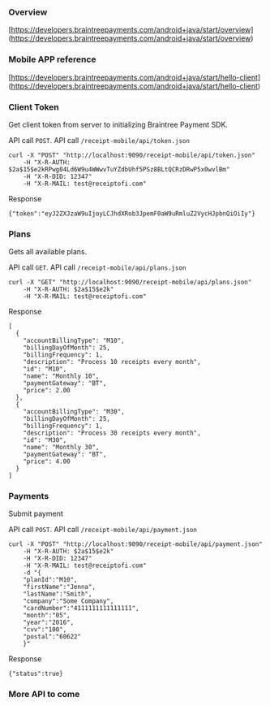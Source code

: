 ### Overview

   [https://developers.braintreepayments.com/android+java/start/overview] (https://developers.braintreepayments.com/android+java/start/overview)

### Mobile APP reference

   [https://developers.braintreepayments.com/android+java/start/hello-client] (https://developers.braintreepayments.com/android+java/start/hello-client)

### Client Token

Get client token from server to initializing Braintree Payment SDK.

API call `POST`. API call `/receipt-mobile/api/token.json`

    curl -X "POST" "http://localhost:9090/receipt-mobile/api/token.json"
    	-H "X-R-AUTH: $2a$15$e2kRPwg04Ld6W9u4WWwvTuYZdbUhf5PSz8BLtQCRzDRwP5x0wvlBm"
    	-H "X-R-DID: 12347"
    	-H "X-R-MAIL: test@receiptofi.com"

Response

    {"token":"eyJ2ZXJzaW9uIjoyLCJhdXRob3JpemF0aW9uRmluZ2VycHJpbnQiOiIy"}

### Plans

Gets all available plans.

API call `GET`. API call `/receipt-mobile/api/plans.json`

    curl -X "GET" "http://localhost:9090/receipt-mobile/api/plans.json"
    	-H "X-R-AUTH: $2a$15$e2k"
    	-H "X-R-MAIL: test@receiptofi.com"

Response

    [
      {
        "accountBillingType": "M10",
        "billingDayOfMonth": 25,
        "billingFrequency": 1,
        "description": "Process 10 receipts every month",
        "id": "M10",
        "name": "Monthly 10",
        "paymentGateway": "BT",
        "price": 2.00
      },
      {
        "accountBillingType": "M30",
        "billingDayOfMonth": 25,
        "billingFrequency": 1,
        "description": "Process 30 receipts every month",
        "id": "M30",
        "name": "Monthly 30",
        "paymentGateway": "BT",
        "price": 4.00
      }
    ]

### Payments

Submit payment

API call `POST`. API call `/receipt-mobile/api/payment.json`

    curl -X "POST" "http://localhost:9090/receipt-mobile/api/payment.json"
    	-H "X-R-AUTH: $2a$15$e2k"
    	-H "X-R-DID: 12347"
    	-H "X-R-MAIL: test@receiptofi.com"
    	-d "{
    	"planId":"M10",
    	"firstName":"Jenna",
    	"lastName":"Smith",
    	"company":"Some Company",
    	"cardNumber":"4111111111111111",
    	"month":"05",
    	"year":"2016",
    	"cvv":"100",
    	"postal":"60622"
    	}"

Response

    {"status":true}

### More API to come
